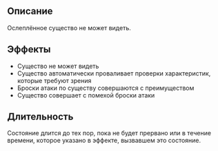 ## Описание
Ослеплённое существо не может видеть.

## Эффекты
- Существо не может видеть
- Существо автоматически проваливает проверки характеристик, которые требуют зрения
- Броски атаки по существу совершаются с преимуществом
- Существо совершает с помехой броски атаки

## Длительность
Состояние длится до тех пор, пока не будет прервано или в течение времени, которое указано в эффекте, вызвавшем это состояние. 